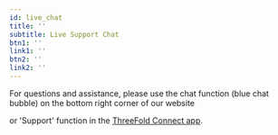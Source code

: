 ```yaml
---
id: live_chat
title: ''
subtitle: Live Support Chat
btn1: ''
link1: ''
btn2: ''
link2: ''
---
```


For questions and assistance, please use the chat function (blue chat bubble) on the bottom right corner of our website 
<br/>

or 'Support' function in the [ThreeFold Connect app](https://library.threefold.me/info/threefold#/tokens/threefold__threefold_connect).